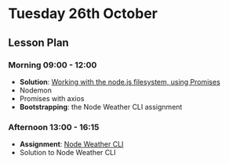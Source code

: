 # Tuesday 26th October

## Lesson Plan

### Morning 09:00 - 12:00

+ **Solution**: [Working with the node.js filesystem, using Promises](https://github.com/FrancoSpeziali/node-file-system-promises-solution)
+ Nodemon
+ Promises with axios
+ **Bootstrapping**: the Node Weather CLI assignment

### Afternoon 13:00 - 16:15

+ **Assignment**: [Node Weather CLI](https://github.com/DigitalCareerInstitute/Node-WeatherCLI)
+ Solution to Node Weather CLI